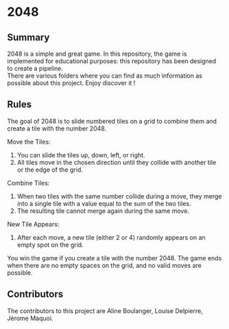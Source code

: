 # 2048
## Summary
2048 is a simple and great game. In this repository, the game is implemented for educational purposes: this repository has been designed to create a pipeline.  
There are various folders where you can find as much information as possible about this project.
Enjoy discover it !

## Rules
The goal of 2048 is to slide numbered tiles on a grid to combine them and create a tile with the number 2048.

Move the Tiles:
  1. You can slide the tiles up, down, left, or right.
  2. All tiles move in the chosen direction until they collide with another tile or the edge of the grid.

Combine Tiles:
  1. When two tiles with the same number collide during a move, they merge into a single tile with a value equal to the sum of the two tiles.
  2. The resulting tile cannot merge again during the same move.

New Tile Appears:
  1. After each move, a new tile (either 2 or 4) randomly appears on an empty spot on the grid.

You win the game if you create a tile with the number 2048.
The game ends when there are no empty spaces on the grid, and no valid moves are possible.

## Contributors
The contributors to this project are Aline Boulanger, Louise Delpierre, Jérome Maquoi.
